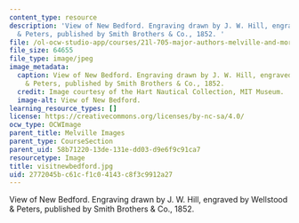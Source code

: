 ```yaml
---
content_type: resource
description: 'View of New Bedford. Engraving drawn by J. W. Hill, engraved by Wellstood
  & Peters, published by Smith Brothers & Co., 1852. '
file: /ol-ocw-studio-app/courses/21l-705-major-authors-melville-and-morrison-fall-2003/2772045bc61cf1c04143c8f3c9912a27_visitnewbedford.jpg
file_size: 64655
file_type: image/jpeg
image_metadata:
  caption: View of New Bedford. Engraving drawn by J. W. Hill, engraved by Wellstood
    & Peters, published by Smith Brothers & Co., 1852.
  credit: Image courtesy of the Hart Nautical Collection, MIT Museum.
  image-alt: View of New Bedford.
learning_resource_types: []
license: https://creativecommons.org/licenses/by-nc-sa/4.0/
ocw_type: OCWImage
parent_title: Melville Images
parent_type: CourseSection
parent_uid: 58b71220-13de-131e-dd03-d9e6f9c91ca7
resourcetype: Image
title: visitnewbedford.jpg
uid: 2772045b-c61c-f1c0-4143-c8f3c9912a27
---
```

View of New Bedford. Engraving drawn by J. W. Hill, engraved by Wellstood & Peters, published by Smith Brothers & Co., 1852. 